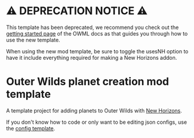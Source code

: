 # :warning: DEPRECATION NOTICE :warning:

This template has been deprecated, we recommend you check out the [getting started page](https://owml.outerwildsmods.com/guides/getting_started.html) of the OWML docs as that guides you through how to use the new template.

When using the new mod template, be sure to toggle the usesNH option to have it include everything required for making a New Horizons addon.

# Outer Wilds planet creation mod template
 A template project for adding planets to Outer Wilds with [New Horizons](https://github.com/xen-42/outer-wilds-new-horizons).

If you don't know how to code or only want to be editing json configs, use the [config template](https://github.com/xen-42/ow-new-horizons-config-template).
